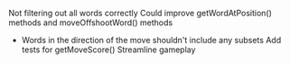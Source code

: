 Not filtering out all words correctly
Could improve getWordAtPosition() methods and moveOffshootWord() methods
  - Words in the direction of the move shouldn't include any subsets
Add tests for getMoveScore()
Streamline gameplay